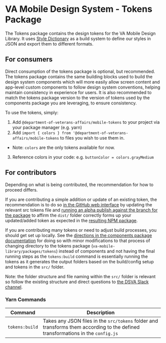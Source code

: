 # VA Mobile Design System - Tokens Package

The Tokens package contains the design tokens for the VA Mobile Design Library. It uses [Style Dictionary](https://amzn.github.io/style-dictionary/#/) as a build system to define our styles in JSON and export them to different formats.

## For consumers
Direct consumption of the tokens package is optional, but recommended. The tokens package contains the same building blocks used to build the design system components which will more easily allow screen content and app-level custom components to follow design system conventions, helping maintain consistency in experience for users. It is also recommended to match the tokens package version to the version of tokens used by the components package you are leveraging, to ensure consistency.

To use the tokens, simply:
1. Add `@department-of-veterans-affairs/mobile-tokens` to your project via your package manager (e.g. yarn)
2. Add `import { colors } from '@department-of-veterans-affairs/mobile-tokens` to files you wish to use them in. 
  - Note: `colors` are the only tokens available for now.
3. Reference colors in your code: e.g. `buttonColor = colors.grayMedium`

## For contributors
Depending on what is being contributed, the recommendation for how to proceed differs.

If you are contributing a simple addition or update of an existing token, the recommendation is to do so [in the GitHub web interface](https://github.com/department-of-veterans-affairs/va-mobile-library/tree/main/packages/tokens/src/tokens) by updating the relevant src tokens file and [running an alpha publish against the branch for the package](https://github.com/department-of-veterans-affairs/va-mobile-library/actions/workflows/publish.yml) to affirm the `dist/` folder correctly forms up your updated/added token as expected in the [resulting NPM package](https://www.npmjs.com/package/@department-of-veterans-affairs/mobile-tokens?activeTab=versions).

If you are contributing many tokens or need to adjust build processes, you should get set up locally. See the [directions in the components package documentation](https://department-of-veterans-affairs.github.io/va-mobile-app/design/About/For%20engineers/components) for doing so with minor modifications to that process of changing directory to the tokens package (`va-mobile-library/packages/tokens`) instead of components and not having the final running steps as the `tokens:build` command is essentially running the tokens as it generates the output folders based on the build/config setup and tokens in the `src/` folder.

Note: the folder structure and file naming within the `src/` folder is relevant so follow the existing structure and direct questions to [the DSVA Slack channel](https://dsva.slack.com/archives/C05HF9ULKJ4).

### Yarn Commands

| Command              | Description |
| -------------------- | ----------- |
| `tokens:build`    | Takes any JSON files in the `src/tokens` folder and transforms them according to the defined transformations in the `config.js` |
